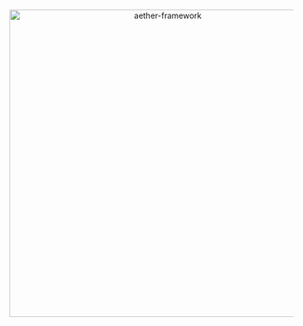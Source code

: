 <div align="center">
  <br />
  <p>
    <img src="https://raw.githubusercontent.com/aether-development/.github/assets/AetherDevelopmentLogo.png" width="546" alt="aether-framework" />
  </p>
</div>
